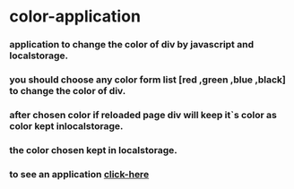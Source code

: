 # color-application
### application to change the color of div by javascript and localstorage.
### you should choose any color form list [red ,green ,blue ,black] to change the color of div.
### after chosen color if reloaded page div will keep it`s color as color kept inlocalstorage.
### the color chosen kept in localstorage.
### to see an application [click-here](https://kareemtarekk.github.io/color-application/)
